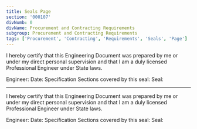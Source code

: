 ```yaml
---
title: Seals Page
section: '000107'
divNumb: 0
divName: Procurement and Contracting Requirements
subgroup: Procurement and Contracting Requirements
tags: ['Procurement', 'Contracting', 'Requirements', 'Seals', 'Page']
---
```


I hereby certify that this Engineering Document was prepared by me or under my direct personal supervision and that I am a duly licensed Professional Engineer under State laws. 

Engineer:
Date:
Specification Sections covered by this seal:
Seal:

---

I hereby certify that this Engineering Document was prepared by me or under my direct personal supervision and that I am a duly licensed Professional Engineer under State laws. 

Engineer:
Date:
Specification Sections covered by this seal:
Seal:

